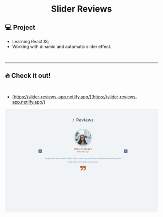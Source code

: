 <h1 align="center">
  Slider Reviews 
</h1>

## 💻 Project

- Learning ReactJS;
- Working with dinamic and automatic slider effect.

<p>&nbsp;&nbsp;</p>

---

## 🔥 Check it out!

</br>

- [https://slider-reviews-app.netlify.app/](https://slider-reviews-app.netlify.app/)
<p align="center">
  <img src="src/images/slider-gif.gif" />
</p>

<p>&nbsp;&nbsp;</p>
